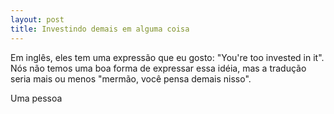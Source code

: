 ```yaml
---
layout: post
title: Investindo demais em alguma coisa
---
```

Em inglês, eles tem uma expressão que eu gosto: "You're too invested in it". Nós não temos uma boa forma de expressar essa idéia, mas a tradução seria mais ou menos "mermão, você pensa demais nisso".

Uma pessoa 